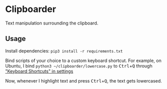 # Clipboarder

Text manipulation surrounding the clipboard.

## Usage

Install dependencies: `pip3 install -r requirements.txt`

Bind scripts of your choice to a custom keyboard shortcut. For example, on Ubuntu, I bind `python3 ~/clipboarder/lowercase.py` to <kbd>Ctrl</kbd>+<kbd>Q</kbd> through ["Keyboard Shortcuts" in settings](https://help.ubuntu.com/stable/ubuntu-help/keyboard-shortcuts-set.html.en)

Now, whenever I highlight text and press <kbd>Ctrl</kbd>+<kbd>Q</kbd>, the text gets lowercased.
